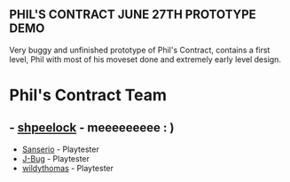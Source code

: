 ## PHIL'S CONTRACT JUNE 27TH PROTOTYPE DEMO

Very buggy and unfinished prototype of Phil's Contract, contains a first level, Phil with most of his moveset done and extremely early level design.

# Phil's Contract Team
## - [shpeelock](https://twitter.com/shpeelock) - meeeeeeeee :   )
- [Sanserio](https://twitter.com/SanserioB) - Playtester
- [J-Bug](https://twitter.com/J_Buggo) - Playtester
- [wildythomas](https://twitter.com/WillaimOk) - Playtester
